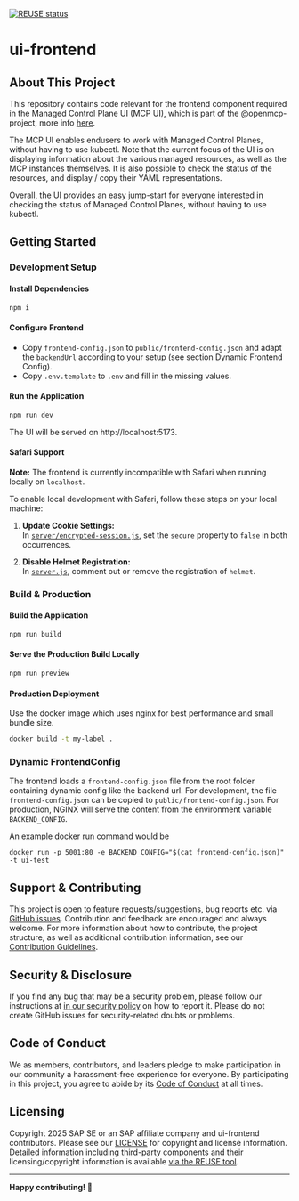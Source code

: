 [![REUSE status](https://api.reuse.software/badge/github.com/openmcp-project/ui-frontend)](https://api.reuse.software/info/github.com/openmcp-project/ui-frontend)

# ui-frontend

## About This Project

This repository contains code relevant for the frontend component required in the Managed Control Plane UI (MCP UI), which is part of the @openmcp-project, more info [here](https://github.com/openmcp-project).

The MCP UI enables endusers to work with Managed Control Planes, without having to use kubectl. Note that the current focus of the UI is on displaying information about the various managed resources, as well as the MCP instances themselves. It is also possible to check the status of the resources, and display / copy their YAML representations.

Overall, the UI provides an easy jump-start for everyone interested in checking the status of Managed Control Planes, without having to use kubectl.

## Getting Started

### Development Setup

#### Install Dependencies

```bash
npm i
```

#### Configure Frontend

- Copy `frontend-config.json` to `public/frontend-config.json` and adapt the `backendUrl` according to your setup (see section Dynamic Frontend Config).
- Copy `.env.template` to `.env` and fill in the missing values.

#### Run the Application

```bash
npm run dev
```

The UI will be served on http://localhost:5173.


#### Safari Support

**Note:** The frontend is currently incompatible with Safari when running locally on `localhost`.

To enable local development with Safari, follow these steps on your local machine:

1. **Update Cookie Settings:**  
   In [`server/encrypted-session.js`](server/encrypted-session.js), set the `secure` property to `false` in both occurrences.

2. **Disable Helmet Registration:**  
   In [`server.js`](server.js), comment out or remove the registration of `helmet`.


### Build & Production

#### Build the Application

```bash
npm run build
```

#### Serve the Production Build Locally

```bash
npm run preview
```

#### Production Deployment

Use the docker image which uses nginx for best performance and small bundle size.

```bash
docker build -t my-label .
```

### Dynamic FrontendConfig

The frontend loads a `frontend-config.json` file from the root folder containing dynamic config like the backend url. For development, the file `frontend-config.json` can be copied to `public/frontend-config.json`. For production, NGINX will serve the content from the environment variable `BACKEND_CONFIG`.

An example docker run command would be 
```
docker run -p 5001:80 -e BACKEND_CONFIG="$(cat frontend-config.json)"  -t ui-test
```

## Support & Contributing

This project is open to feature requests/suggestions, bug reports etc. via [GitHub issues](https://github.com/openmcp-project/ui-frontend/issues). Contribution and feedback are encouraged and always welcome. For more information about how to contribute, the project structure, as well as additional contribution information, see our [Contribution Guidelines](CONTRIBUTING.md).

## Security & Disclosure
If you find any bug that may be a security problem, please follow our instructions at [in our security policy](https://github.com/openmcp-project/ui-frontend/security/policy) on how to report it. Please do not create GitHub issues for security-related doubts or problems.

## Code of Conduct

We as members, contributors, and leaders pledge to make participation in our community a harassment-free experience for everyone. By participating in this project, you agree to abide by its [Code of Conduct](https://github.com/SAP/.github/blob/main/CODE_OF_CONDUCT.md) at all times.

## Licensing

Copyright 2025 SAP SE or an SAP affiliate company and ui-frontend contributors. Please see our [LICENSE](LICENSE) for copyright and license information. Detailed information including third-party components and their licensing/copyright information is available [via the REUSE tool](https://api.reuse.software/info/github.com/openmcp-project/ui-frontend).

---

**Happy contributing! 🚀**